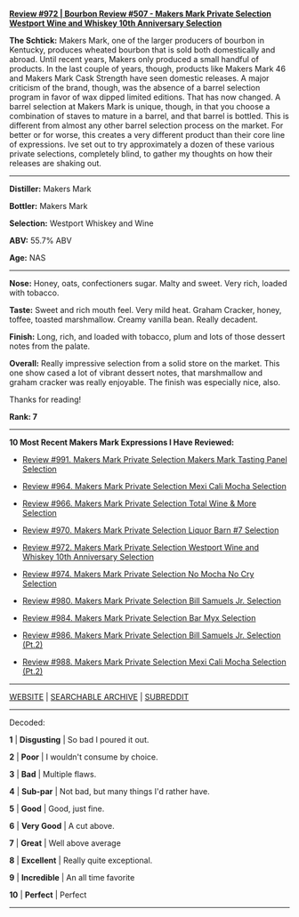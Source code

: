 
[**Review #972 | Bourbon Review #507 - Makers Mark Private Selection Westport Wine and Whiskey 10th Anniversary Selection**]( https://t8ke.review/review-972-makers-mark-private-selection-westport-wine-and-whiskey-10th-anniversary-selection/)

**The Schtick:** Makers Mark, one of the larger producers of bourbon in Kentucky, produces wheated bourbon that is sold both domestically and abroad. Until recent years, Makers only produced a small handful of products. In the last couple of years, though, products like Makers Mark 46 and Makers Mark Cask Strength have seen domestic releases. A major criticism of the brand, though, was the absence of a barrel selection program in favor of wax dipped limited editions. That has now changed. A barrel selection at Makers Mark is unique, though, in that you choose a combination of staves to mature in a barrel, and that barrel is bottled. This is different from almost any other barrel selection process on the market. For better or for worse, this creates a very different product than their core line of expressions. Ive set out to try approximately a dozen of these various private selections, completely blind, to gather my thoughts on how their releases are shaking out.

-----

**Distiller:** Makers Mark

**Bottler:** Makers Mark

**Selection:** Westport Whiskey and Wine

**ABV:** 55.7% ABV

**Age:** NAS 

-----

**Nose:**  Honey, oats, confectioners sugar. Malty and sweet. Very rich, loaded with tobacco.  

**Taste:** Sweet and rich mouth feel. Very mild heat. Graham Cracker, honey, toffee, toasted marshmallow. Creamy vanilla bean. Really decadent. 

**Finish:** Long, rich, and loaded with tobacco, plum and lots of those dessert notes from the palate. 

**Overall:** Really impressive selection from a solid store on the market. This one show cased a lot of vibrant dessert notes, that marshmallow and graham cracker was really enjoyable. The finish was especially nice, also. 

Thanks for reading!

**Rank: 7**

----- 

**10 Most Recent Makers Mark Expressions I Have Reviewed:** 

- [Review #991. Makers Mark Private Selection Makers Mark Tasting Panel Selection]( https://t8ke.review/review-991-makers-mark-private-selection-makers-mark-tasting-panel-selection/) 

- [Review #964. Makers Mark Private Selection Mexi Cali Mocha Selection]( https://t8ke.review/review-964-makers-mark-private-selection-mexi-cali-mocha-selection/) 

- [Review #966. Makers Mark Private Selection Total Wine &amp; More Selection]( https://t8ke.review/review-966-makers-mark-private-selection-total-wine-and-more-selection/) 

- [Review #970. Makers Mark Private Selection Liquor Barn #7 Selection]( https://t8ke.review/review-970-makers-mark-private-selection-liquor-barn-7-selection/) 

- [Review #972. Makers Mark Private Selection Westport Wine and Whiskey 10th Anniversary Selection]( https://t8ke.review/review-972-makers-mark-private-selection-westport-wine-and-whiskey-10th-anniversary-selection/) 

- [Review #974. Makers Mark Private Selection No Mocha No Cry Selection]( https://t8ke.review/review-974-makers-mark-private-selection-no-mocha-no-cry-selection/) 

- [Review #980. Makers Mark Private Selection Bill Samuels Jr. Selection]( https://t8ke.review/review-980-makers-mark-private-selection-bill-samuels-jr-selection/) 

- [Review #984. Makers Mark Private Selection Bar Myx Selection]( https://t8ke.review/review-984-makers-mark-private-selection-bar-myx-selection/) 

- [Review #986. Makers Mark Private Selection Bill Samuels Jr. Selection (Pt.2)]( https://t8ke.review/review-986-makers-mark-private-selection-bill-samuels-jr-selection-pt-2/) 

- [Review #988. Makers Mark Private Selection Mexi Cali Mocha Selection (Pt.2)]( https://t8ke.review/review-988-makers-mark-private-selection-mexi-cali-mocha-selection-pt-2/) 

-----

[WEBSITE](https://t8ke.review) | [SEARCHABLE ARCHIVE](https://t8ke.review/review-archive/) | [SUBREDDIT](https://reddit.com/r/t8kereviews)

-----

Decoded:

**1** | **Disgusting** | So bad I poured it out.

**2** | **Poor** | I wouldn't consume by choice.

**3** | **Bad** | Multiple flaws.

**4** | **Sub-par** | Not bad, but many things I'd rather have.

**5** | **Good** | Good, just fine.

**6** | **Very Good** | A cut above.

**7** | **Great** | Well above average

**8** | **Excellent** | Really quite exceptional.

**9** | **Incredible** | An all time favorite

**10** | **Perfect** | Perfect

----


